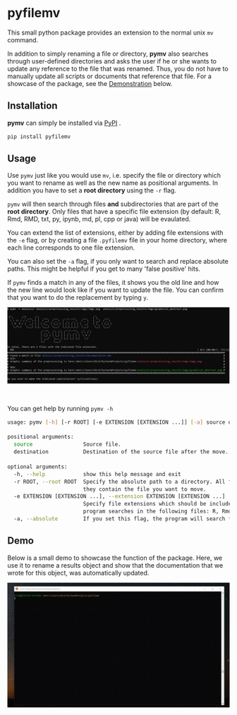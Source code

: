 # pyfilemv
This small python package provides an extension to the normal unix `mv` command. 

In addition to simply renaming a file or directory, **pymv** also searches through user-defined
directories and asks the user if he or she wants to update any reference to the file that was renamed. 
Thus, you do not have to manually update all scripts or documents that reference that file. 
For a showcase of the package, see the [Demonstration](#Demo) below.

## Installation
**pymv** can simply be installed via [PyPI](https://pypi.org/project/pyfilemv/) .
```bash
pip install pyfilemv
```

## Usage
Use `pymv` just like you would use `mv`, i.e. specify the file or directory which you want to rename as well as the new 
name as positional arguments. In addition you have to set a **root directory** using the `-r` flag.

`pymv` will then search through files **and** subdirectories that are part of the **root directory**. Only files that have a 
specific file extension (by default: R, Rmd, RMD, txt, py, ipynb, md, pl, cpp or java) will be evaulated. 

You can extend the list of extensions, either by adding file extensions with the `-e` flag, or by creating a file `.pyfilemv` file in 
your home directory, where each line corresponds to one file extension. 

You can also set the `-a` flag, if you only want to search and replace absolute paths. This might be helpful if you get to many 
'false positive' hits.

If `pymv` finds a match in any of the files, it shows you the old line and how the new line would look like if you want to
update the file. You can confirm that you want to do the replacement by typing `y`.

![showcase_img](https://github.com/nickhir/pyfilemv/raw/main/demo/showcase_img.PNG)

<br >

You can get help by running `pymv -h`

```bash
usage: pymv [-h] [-r ROOT] [-e EXTENSION [EXTENSION ...]] [-a] source destination

positional arguments:
  source                Source file.
  destination           Destination of the source file after the move.

optional arguments:
  -h, --help            show this help message and exit
  -r ROOT, --root ROOT  Specify the absolute path to a directory. All files that are part of that directory (and also subdirectories) are checked if
                        they contain the file you want to move.
  -e EXTENSION [EXTENSION ...], --extension EXTENSION [EXTENSION ...]
                        Specify file extensions which should be included in the search. Should look like this: -e ext1 ext2 ext3. By default, the
                        program searches in the following files: R, Rmd, RMD, txt, py, ipynb, md, pl, cpp, and java
  -a, --absolute        If you set this flag, the program will search for the absolute filepath.
```

## Demo
Below is a small demo to showcase the function of the package. Here, we use it to rename a results object 
and show that the documentation that we wrote for this object, was automatically updated.

![pymv_showcase](https://github.com/nickhir/pyfilemv/raw/main/demo/pyfilemv_demo.gif)